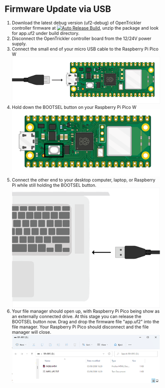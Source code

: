 # Firmware Update via USB

1. Download the latest debug version (uf2-debug) of OpenTrickler controller firmware at [![Auto Release Build](https://github.com/eamars/OpenTrickler-RP2040-Controller/actions/workflows/cmake.yml/badge.svg?branch=main)](https://github.com/eamars/OpenTrickler-RP2040-Controller/actions/workflows/cmake.yml?query=branch%3Amain+actor%3Aeamars), unzip the package and look for app.uf2 under build directory. 
2. Disconnect the OpenTrickler controller board from the 12/24V power supply. 
3. Connect the small end of your micro USB cable to the Raspberry Pi Pico W
   ![plug-in-pico](../resources/firmware_update/pico-top-plug.png)
4. Hold down the BOOTSEL button on your Raspberry Pi Pico W
   ![bootsel](../resources/firmware_update/bootsel.png)
5. Connect the other end to your desktop computer, laptop, or Raspberry Pi while still holding the BOOTSEL button. 
   ![pico-top-plug](../resources/firmware_update/plug-in-pico.png)
6. Your file manager should open up, with Raspberry Pi Pico being show as an externally connected drive. At this stage you can release the BOOTSEL button now. Drag and drop the firmware file "app.uf2" into the file manager. Your Raspberry Pi Pico should disconnect and the file manager will close.
   ![file_manager](../resources/firmware_update/file_manager.png)
